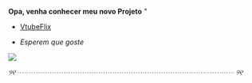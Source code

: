 
  **Opa, venha conhecer meu novo Projeto** "  
 
-  [VtubeFlix](https://arhalfox.github.io/LuanaFlix/) 

- _Esperem que goste_

 ![](https://tenor.com/pt-BR/view/hello-kitty-gif-14986777969723276183)  

*୨୧ ┈┈┈┈┈┈┈┈┈┈┈┈┈┈┈┈┈┈┈┈┈┈┈┈┈┈┈┈┈┈┈ ୨୧*
